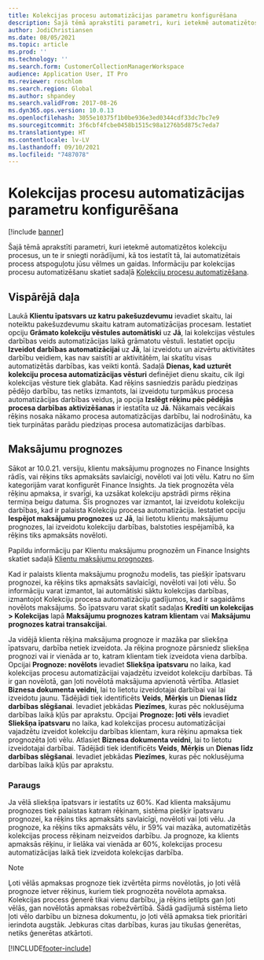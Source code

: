 ```yaml
---
title: Kolekcijas procesu automatizācijas parametru konfigurēšana
description: Šajā tēmā aprakstīti parametri, kuri ietekmē automatizētos kolekciju procesus, un te ir sniegti norādījumi, kā tos iestatīt tā, lai automatizētais process atspoguļotu jūsu vēlmes un gaidas.
author: JodiChristiansen
ms.date: 08/05/2021
ms.topic: article
ms.prod: ''
ms.technology: ''
ms.search.form: CustomerCollectionManagerWorkspace
audience: Application User, IT Pro
ms.reviewer: roschlom
ms.search.region: Global
ms.author: shpandey
ms.search.validFrom: 2017-08-26
ms.dyn365.ops.version: 10.0.13
ms.openlocfilehash: 3055e10375f1b0be936e3ed0344cdf33dc7bc7e9
ms.sourcegitcommit: 3f6cbf4fcbe0458b1515c98a1276b5d875c7eda7
ms.translationtype: HT
ms.contentlocale: lv-LV
ms.lasthandoff: 09/10/2021
ms.locfileid: "7487078"
---
```

# <a name="configure-parameters-for-collection-process-automation"></a>Kolekcijas procesu automatizācijas parametru konfigurēšana

[!include [banner](../includes/banner.md)]

Šajā tēmā aprakstīti parametri, kuri ietekmē automatizētos kolekciju procesus, un te ir sniegti norādījumi, kā tos iestatīt tā, lai automatizētais process atspoguļotu jūsu vēlmes un gaidas. Informāciju par kolekcijas procesu automatizēšanu skatiet sadaļā [Kolekciju procesu automatizēšana](collections-process-automate.md).

## <a name="general"></a>Vispārējā daļa
Laukā **Klientu īpatsvars uz katru pakešuzdevumu** ievadiet skaitu, lai noteiktu pakešuzdevumu skaitu katram automatizācijas procesam. Iestatiet opciju **Grāmato kolekciju vēstules automātiski** uz **Jā**, lai kolekcijas vēstules darbības veids automatizācijas laikā grāmatotu vēstuli. Iestatiet opciju **Izveidot darbības automatizācijai** uz **Jā**, lai izveidotu un aizvērtu aktivitātes darbību veidiem, kas nav saistīti ar aktivitātēm, lai skatītu visas automatizētās darbības, kas veikti kontā. Sadaļā **Dienas, kad uzturēt kolekciju procesa automatizācijas vēsturi** definējiet dienu skaitu, cik ilgi kolekcijas vēsture tiek glabāta. Kad rēķins sasniedzis parādu piedziņas pēdējo darbību, tas netiks izmantots, lai izveidotu turpmākus procesa automatizācijas darbības veidus, ja opcija **Izslēgt rēķinu pēc pēdējās procesa darbības aktivizēšanas** ir iestatīta uz **Jā**. Nākamais vecākais rēķins nosaka nākamo procesa automatizācijas darbību, lai nodrošinātu, ka tiek turpinātas parādu piedziņas procesa automatizācijas darbības. 

## <a name="payment-predictions"></a>Maksājumu prognozes
Sākot ar 10.0.21. versiju, klientu maksājumu prognozes no Finance Insights rādīs, vai rēķins tiks apmaksāts savlaicīgi, novēloti vai ļoti vēlu. Katru no šīm kategorijām varat konfigurēt Finance Insights. Ja tiek prognozēta vēla rēķinu apmaksa, ir svarīgi, ka uzsākat kolekciju apstrādi pirms rēķina termiņa beigu datuma. Šīs prognozes var izmantot, lai izveidotu kolekciju darbības, kad ir palaista Kolekciju procesa automatizācija. Iestatiet opciju **Iespējot maksājumu prognozes** uz **Jā**, lai lietotu klientu maksājumu prognozes, lai izveidotu kolekciju darbības, balstoties iespējamībā, ka rēķins tiks apmaksāts novēloti. 

Papildu informāciju par Klientu maksājumu prognozēm un Finance Insights skatiet sadaļā [Klientu maksājumu prognozes](payment-insights-overview.md).

Kad ir palaists klienta maksājumu prognožu modelis, tas piešķir īpatsvaru prognozei, ka rēķins tiks apmaksāts savlaicīgi, novēloti vai ļoti vēlu. Šo informāciju varat izmantot, lai automātiski sāktu kolekcijas darbības, izmantojot Kolekciju procesa automatizāciju gadījumos, kad ir sagaidāms novēlots maksājums. Šo īpatsvaru varat skatīt sadaļas **Kredīti un kolekcijas > Kolekcijas** lapā **Maksājumu prognozes katram klientam** vai **Maksājumu prognozes katrai transakcijai**. 

Ja vidējā klienta rēķina maksājuma prognoze ir mazāka par sliekšņa īpatsvaru, darbība netiek izveidota. Ja rēķina prognoze pārsniedz sliekšņa prognozi vai ir vienāda ar to, katram klientam tiek izveidota viena darbība. Opcijai **Prognoze: novēlots** ievadiet **Sliekšņa īpatsvaru** no laika, kad kolekcijas procesu automatizācijai vajadzētu izveidot kolekciju darbības. Tā ir gan novēlotā, gan ļoti novēlotā maksājuma apvienotā vērtība. Atlasiet **Biznesa dokumenta veidni**, lai to lietotu izveidotajai darbībai vai lai izveidotu jaunu. Tādējādi tiek identificēts **Veids**, **Mērķis** un **Dienas līdz darbības slēgšanai**. Ievadiet jebkādas **Piezīmes**, kuras pēc noklusējuma darbības laikā kļūs par aprakstu. Opcijai **Prognoze: ļoti vēls** ievadiet **Sliekšņa īpatsvaru** no laika, kad kolekcijas procesu automatizācijai vajadzētu izveidot kolekciju darbības klientam, kura rēķinu apmaksa tiek prognozēta ļoti vēlu. Atlasiet **Biznesa dokumenta veidni**, lai to lietotu izveidotajai darbībai. Tādējādi tiek identificēts **Veids**, **Mērķis** un **Dienas līdz darbības slēgšanai**. Ievadiet jebkādas **Piezīmes**, kuras pēc noklusējuma darbības laikā kļūs par aprakstu. 

### <a name="example"></a>Paraugs
Ja vēlā sliekšņa īpatsvars ir iestatīts uz 60%. Kad klienta maksājumu prognozes tiek palaistas katram rēķinam, sistēma piešķir īpatsvaru prognozei, ka rēķins tiks apmaksāts savlaicīgi, novēloti vai ļoti vēlu. Ja prognoze, ka rēķins tiks apmaksāts vēlu, ir 59% vai mazāka, automatizētās kolekcijas process rēķinam neizveidos darbību. Ja prognoze, ka klients apmaksās rēķinu, ir lielāka vai vienāda ar 60%, kolekcijas procesu automatizācijas laikā tiek izveidota kolekcijas darbība. 

> [!NOTE]
> Ļoti vēlās apmaksas prognoze tiek izvērtēta pirms novēlotās, jo ļoti vēlā prognoze ietver rēķinus, kuriem tiek prognozēta novēlota apmaksa. Kolekcijas process ģenerē tikai vienu darbību, ja rēķins ietilpts gan ļoti vēlās, gan novēlotās apmaksas robežvērtībā. Šādā gadījumā sistēma lieto ļoti vēlo darbību un biznesa dokumentu, jo ļoti vēlā apmaksa tiek prioritāri ierindota augstāk. Jebkuras citas darbības, kuras jau tikušas ģenerētas, netiks ģenerētas atkārtoti.

[!INCLUDE[footer-include](../../includes/footer-banner.md)]
